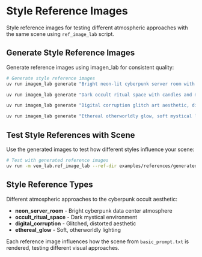# Style Reference Images

Style reference images for testing different atmospheric approaches with the same scene using `ref_image_lab` script.

## Generate Style Reference Images

Generate reference images using imagen_lab for consistent quality:

```bash
# Generate style reference images
uv run imagen_lab generate "Bright neon-lit cyberpunk server room with glowing data streams, high-tech atmosphere" --output examples/references/generated/neon_server --name neon_server_room

uv run imagen_lab generate "Dark occult ritual space with candles and mystical symbols, gothic atmosphere" --output examples/references/generated/occult_space --name occult_ritual_space

uv run imagen_lab generate "Digital corruption glitch art aesthetic, distorted reality, cyberpunk decay" --output examples/references/generated/digital_glitch --name digital_corruption

uv run imagen_lab generate "Ethereal otherworldly glow, soft mystical lighting, dreamy cyberpunk ambiance" --output examples/references/generated/ethereal_light --name ethereal_glow
```

## Test Style References with Scene

Use the generated images to test how different styles influence your scene:

```bash
# Test with generated reference images
uv run -m veo_lab.ref_image_lab --ref-dir examples/references/generated/ --scene examples/basic_prompt.txt
```

## Style Reference Types

Different atmospheric approaches to the cyberpunk occult aesthetic:

- **neon_server_room** - Bright cyberpunk data center atmosphere
- **occult_ritual_space** - Dark mystical environment 
- **digital_corruption** - Glitched, distorted aesthetic
- **ethereal_glow** - Soft, otherworldly lighting

Each reference image influences how the scene from `basic_prompt.txt` is rendered, testing different visual approaches.